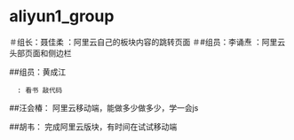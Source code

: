 ﻿# aliyun1_group


＃组长：聂佳柔
      ：阿里云自己的板块内容的跳转页面
＃#组员：李诵焘
      ：阿里云头部页面和侧边栏
	  
##组员：黄成江
     	  
      : 看书 敲代码

##汪会椿：
	阿里云移动端，能做多少做多少，学一会js

##胡韦：
    完成阿里云版块，有时间在试试移动端
